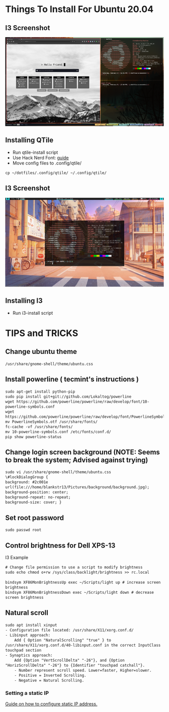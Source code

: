 # Things To Install For Ubuntu 20.04
## I3 Screenshot
![](./screenshots/sample-qtile.png)

## Installing QTile
- Run qtile-install script
- Use Hack Nerd Font: [guide](https://github.com/ryanoasis/nerd-fonts/tree/master/patched-fonts/Hack)
- Move config files to .config/qtile/
```
cp ~/dotfiles/.config/qtile/ ~/.config/qtile/
```

## I3 Screenshot
![](./screenshots/sample-i3.png)

## Installing I3
- Run i3-install script


# TIPS and TRICKS
## Change ubuntu theme
```
/usr/share/gnome-shell/theme/ubuntu.css
```
## Install powerline ( tecmint's instructions )
```
sudo apt-get install python-pip
sudo pip install git+git://github.com/Lokaltog/powerline
wget https://github.com/powerline/powerline/raw/develop/font/10-powerline-symbols.conf
wget https://github.com/powerline/powerline/raw/develop/font/PowerlineSymbols.otf
mv PowerlineSymbols.otf /usr/share/fonts/
fc-cache -vf /usr/share/fonts/
mv 10-powerline-symbols.conf /etc/fonts/conf.d/
pip show powerline-status
```
## Change login screen background  (NOTE: Seems to break the system; Advised against trying)
```
sudo vi /usr/share/gnome-shell/theme/ubuntu.css
\#lockDialogGroup {
background: #2c001e url(file:///home/blankstr13/Pictures/background/background.jpg);
background-position: center;
background-repeat: no-repeat;
background-size: cover; }
```
## Set root password
```
sudo passwd root
```
## Control brightness for Dell XPS-13
I3 Example
```
# Change file permission to use a script to modify brightness
sudo echo chmod o+rw /sys/class/backlight/brightness >> rc.local

bindsym XF86MonBrightnessUp exec ~/Scripts/light up # increase screen brightness
bindsym XF86MonBrightnessDown exec ~/Scripts/light down # decrease screen brightness

```
## Natural scroll
```
sudo apt install xinput
- Configuration file located: /usr/share/X11/xorg.conf.d/
- Libinput approach:
    Add { Option "NaturalScrolling" "true" } to /usr/share/X11/xorg.conf.d/40-libinput.conf in the correct InputClass touchpad section
- Synaptics approach:
    Add {Option "VertScrollDelta" "-26"}, and {Option "HorizScrollDelta" "-26"} to {Identifier "touchpad catchall"}.
    - Number represent scroll speed. Lower=faster, Higher=slower.
    - Positive = Inverted Scrolling.
    - Negative = Natural Scrolling.

```

### Setting a static IP
[Guide on how to configure static IP address.](https://linuxize.com/post/how-to-configure-static-ip-address-on-ubuntu-18-04/)

